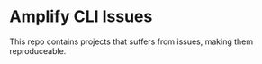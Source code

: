 # Amplify CLI Issues

This repo contains projects that suffers from issues, making them reproduceable.